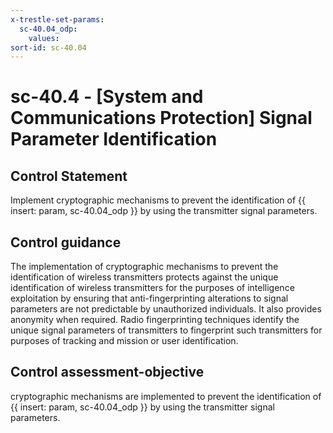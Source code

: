 ```yaml
---
x-trestle-set-params:
  sc-40.04_odp:
    values:
sort-id: sc-40.04
---
```


# sc-40.4 - \[System and Communications Protection\] Signal Parameter Identification

## Control Statement

Implement cryptographic mechanisms to prevent the identification of {{ insert: param, sc-40.04_odp }} by using the transmitter signal parameters.

## Control guidance

The implementation of cryptographic mechanisms to prevent the identification of wireless transmitters protects against the unique identification of wireless transmitters for the purposes of intelligence exploitation by ensuring that anti-fingerprinting alterations to signal parameters are not predictable by unauthorized individuals. It also provides anonymity when required. Radio fingerprinting techniques identify the unique signal parameters of transmitters to fingerprint such transmitters for purposes of tracking and mission or user identification.

## Control assessment-objective

cryptographic mechanisms are implemented to prevent the identification of {{ insert: param, sc-40.04_odp }} by using the transmitter signal parameters.
